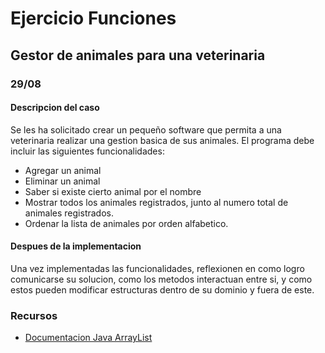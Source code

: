 # Ejercicio Funciones

## Gestor de animales para una veterinaria

### 29/08

#### Descripcion del caso
Se les ha solicitado crear un pequeño software que permita a una veterinaria realizar una gestion basica de sus animales.
El programa debe incluir las siguientes funcionalidades: 
- Agregar un animal
- Eliminar un animal
- Saber si existe cierto animal por el nombre
- Mostrar todos los animales registrados, junto al numero total de animales registrados.
- Ordenar la lista de animales por orden alfabetico.

#### Despues de la implementacion
Una vez implementadas las funcionalidades, reflexionen en como logro comunicarse su solucion, como los metodos interactuan entre si, y como estos pueden modificar estructuras dentro de su dominio y fuera de este.

### Recursos

- [Documentacion Java ArrayList](https://docs.oracle.com/en/java/javase/17/docs/api/java.base/java/util/ArrayList.html)
